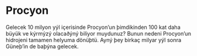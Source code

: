 # Procyon

Gelecek 10 milyon yýl içerisinde Procyon’un þimdikinden 100 kat daha büyük ve
kýrmýzý olacaðýný biliyor muydunuz? Bunun nedeni Procyon’un hidrojeni tamamen
helyuma dönüþtü. Ayný þey birkaç milyar yýl sonra Güneþ’in de baþýna gelecek.
